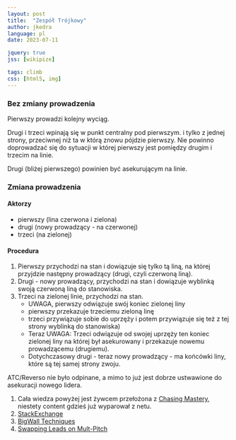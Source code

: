 ```yaml
---
layout: post
title:  "Zespół Trójkowy"
author: jkedra
language: pl
date: 2023-07-11

jquery: true
jss: [wikipize]

tags: climb
css: [html5, img]
---
```



### Bez zmiany prowadzenia

Pierwszy prowadzi kolejny wyciąg.

Drugi i trzeci wpinają się w punkt centralny pod pierwszym.
i tylko z jednej strony, przeciwnej niż ta w którą znowu pójdzie pierwszy.
Nie powinno doprowadzać się do sytuacji w której pierwszy
jest pomiędzy drugim i trzecim na linie.

Drugi (bliżej pierwszego) powinien być asekurującym na linie.

### Zmiana prowadzenia

#### Aktorzy

 * pierwszy (lina czerwona i zielona)
 * drugi (nowy prowadzący - na czerwonej)
 * trzeci (na zielonej)

#### Procedura

1. Pierwszy przychodzi na stan i dowiązuje się tylko tą liną,
   na której przyjdzie następny prowadzący (drugi, czyli czerwoną liną).
2. Drugi - nowy prowadzący, przychodzi na stan i dowiązuje wyblinką
   swoją czerwoną liną do stanowiska.
3. Trzeci na zielonej linie, przychodzi na stan.
    * UWAGA, pierwszy odwiązuje swój koniec zielonej liny
    * pierwszy przekazuje trzeciemu zieloną linę
    * trzeci przywiązuje sobie do uprzęży i potem przywiązuje się
      też z tej strony wyblinką do stanowiska)
    * Teraz UWAGA: Trzeci odwiązuje od swojej uprzęży ten koniec zielonej liny
      na której był asekurowany i przekazuje nowemu prowadzącemu (drugiemu).
    * Dotychczasowy drugi - teraz nowy prowadzący - ma końcówki liny,
      które są tej samej strony zwoju.


ATC/Reverso nie było odpinane, a mimo to już jest dobrze ustwawione do asekuracji nowego lidera.

1. Cała wiedza powyżej jest żywcem przełożona z [Chasing Mastery][1],
   niestety content gdzieś już wyparował z netu.
2. [StackExchange][2]
3. [BigWall Techniques][3]
4. [Swapping Leads on Mult-Pitch][4]

[1]: https://chasingmastery.com/climbing-fast-as-a-party-of-3-managing-ropes-and-swapping-leads/
[2]: https://outdoors.stackexchange.com/questions/4110/whats-the-best-way-to-swap-lead-when-climbing-in-a-group-of-three-using-a-pair
[3]: http://chossboys.weebly.com/theory/theory-of-big-wall-climbing-in-a-party-of-three-part-1-the-systems
[4]: https://vimeo.com/33940152
[5]: http://multipitchclimbing.com/
